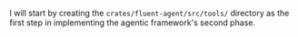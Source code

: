 I will start by creating the `crates/fluent-agent/src/tools/` directory as the first step in implementing the agentic framework's second phase.

